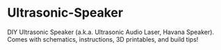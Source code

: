 # Ultrasonic-Speaker
DIY Ultrasonic Speaker (a.k.a. Ultrasonic Audio Laser, Havana Speaker). Comes with schematics, instructions, 3D printables, and build tips!
